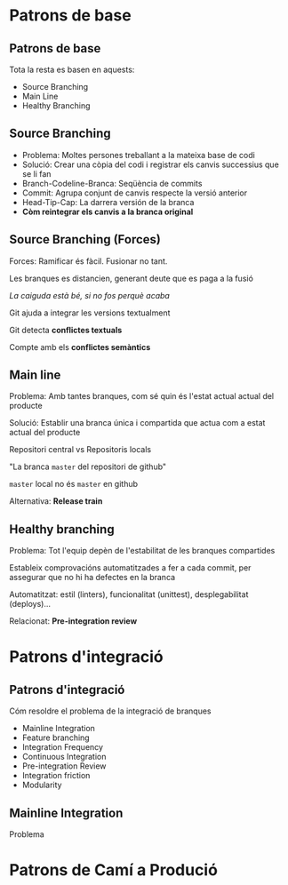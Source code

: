 # Patrons de base

## Patrons de base

Tota la resta es basen en aquests:

- Source Branching
- Main Line
- Healthy Branching

## Source Branching

- Problema: Moltes persones treballant a la mateixa base de codi
- Solució: Crear una còpia del codi i registrar els canvis successius que se li fan
- Branch-Codeline-Branca: Seqüència de commits 
- Commit: Agrupa conjunt de canvis respecte la versió anterior
- Head-Tip-Cap: La darrera versión de la branca
- **Còm reintegrar els canvis a la branca original**

## Source Branching (Forces)

Forces: Ramificar és fàcil. Fusionar no tant.

Les branques es distancien, generant deute que es paga a la fusió

_La caiguda està bé, si no fos perquè acaba_

Git ajuda a integrar les versions textualment

Git detecta **conflictes textuals**

Compte amb els **conflictes semàntics**

## Main line

Problema: Amb tantes branques, com sé quin és l'estat actual actual del producte

Solució: Establir una branca única i compartida que actua com a estat actual del producte

Repositori central vs Repositoris locals

"La branca `master` del repositori de github"

`master` local no és `master` en github

Alternativa: **Release train**


## Healthy branching

Problema: Tot l'equip depèn de l'estabilitat de les branques compartides

Estableix comprovacións automatitzades a fer a cada commit, per assegurar que no hi ha defectes en la branca

Automatitzat: estil (linters), funcionalitat (unittest), desplegabilitat (deploys)...

Relacionat: **Pre-integration review**


# Patrons d'integració


## Patrons d'integració

Cóm resoldre el problema de la integració de branques

- Mainline Integration
- Feature branching
- Integration Frequency
- Continuous Integration
- Pre-integration Review
- Integration friction
- Modularity


## Mainline Integration

Problema


# Patrons de Camí a Produció




